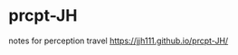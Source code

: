 # prcpt-JH
notes for perception travel
<a href="https://jjh111.github.io/prcpt-JH/">https://jjh111.github.io/prcpt-JH/</a>
